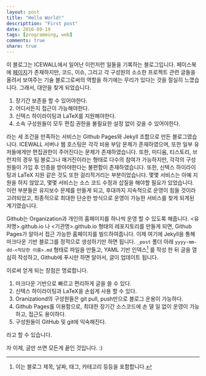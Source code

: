 ```yaml
---
layout: post
title: "Hello World!"
descripttion: "First post"
date: 2016-09-19
tags: [programming, web]
comments: true
share: true
---
```


이 블로그는 ICEWALL에서 일어난 이런저런 일들을 기록하는 블로그입니다. 페이스북에 [페이지](https://www.facebook.com/icewall.hyu)가 존재하지만, 코드, 이슈, 그리고 각 구성원의 소소한 프로젝트 관련 글들을 올려서 보여주는 기술 블로그로써의 역할을 하기에는 무리가 있다는 것을 절실히 느꼈습니다. 그래서, 대안을 찾게 되었습니다.

1. 장기간 보존을 할 수 있어야한다.
2. 어디서든지 접근이 가능해야한다.
3. 신텍스 하이라이팅과 LaTeX를 지원해야한다.
4. 소속 구성원들이 모두 편집 권한을 불필요한 설정 없이 갖을 수 있어야한다.

라는 세 조건을 만족하는 서비스는 Github Pages와 Jekyll 조합으로 만든 블로그였습니다. ICEWALL 서버나 웹 호스팅은 각각 비용 부담 문제가 존재하였으며, 또한 일부 유저들에게만 편집권한이 주어진다는 문제가 존재하였습니다. 또한, 미디움, 티스토리, 브런치의 경우 팀 블로그나 매거진이라는 형태로 다수의 참여가 가능하지만, 각각의 구성원들이 가입 후 인증을 받아야한다는 불편함이 존재하였습니다. 또한, 신텍스 하이라이팅과 LaTeX 지원 같은 것도 또한 걸리적거리는 부분이었습니다. 몇몇 서비스는 아예 지원을 하지 않았고, 몇몇 서비스는 소스 코드 수정과 삽질을 해야할 필요가 있었습니다. 이런 부분들은 유지보수 문제를 만들게 되고, 후대까지 지속적으로 운영이 힘들 것이라 고려되었고, 최종적으로 최대한 단순한 방식으로 운영이 가능한 서비스를 찾게 되게된 계기였습니다.

Github는 Organization과 개인의 홈페이지를 하나씩 운영 할 수 있도록 해줍니다. <유저명>.github.io 나 <기관명>.github.io 형태의 레포지토리를 만들게 되면, Github Pages가 알아서 접근 가능한 홈페이지를 빌드하여줍니다. 이제 여기에 Jekyll을 통해 마크다운 기반 블로그를 정적으로 생성하기만 하면 됩니다. `_post` 폴더 아래 `yyyy-mm-dd-<적당한 이름>.md` 형태로 파일을 만들고, YAML 기반 인덱스[^1] 를 작성 한 뒤 글을 열심히 작성하고, Github에 푸시만 하면 알아서, 글이 업데이트 됩니다.

이로써 얻게 되는 장점은 명료합니다.

1. 마크다운 기반으로 빠르고 편리하게 글을 쓸 수 있다.
2. 신텍스 하이라이팅과 LaTeX을 손쉽게 사용 할 수 있다.
3. Oranizationd의 구성원들은 git pull, push만으로 블로그 운용이 가능하다.
4. Github Pages를 이용함으로, 최대한 장기간 소스코드에 손 댈 일 없이 운영이 가능하고, 접근도 용이하다.
5. 구성원들이 GitHub 및 git에 익숙해진다.

라고 할 수 있습니다. 

자 이제, 글만 쓰면 모든게 끝인 것입니다. :)

[^1]: 이는 블로그 제목, 날짜, 태그, 카테고리 등등을 포함합니다.